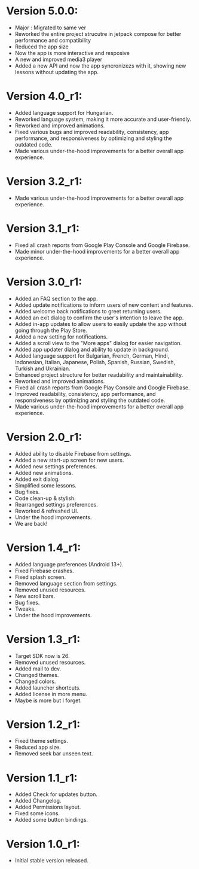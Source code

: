 # Version 5.0.0:
- Major : Migrated to same ver
- Reworked the entire project strucutre in jetpack compose for better performance and compatibility
- Reduced the app size
- Now the app is more interactive and resposive
- A new and improved media3 player
- Added a new API and now the app syncronizezs with it, showing new lessons without updating the app.

# Version 4.0_r1:
- Added language support for Hungarian.
- Reworked language system, making it more accurate and user-friendly.
- Reworked and improved animations.
- Fixed various bugs and improved readability, consistency, app performance, and responsiveness by optimizing and styling the outdated code.
- Made various under-the-hood improvements for a better overall app experience.

# Version 3.2_r1:
- Made various under-the-hood improvements for a better overall app experience.

# Version 3.1_r1:
- Fixed all crash reports from Google Play Console and Google Firebase.
- Made minor under-the-hood improvements for a better overall app experience.

# Version 3.0_r1:
- Added an FAQ section to the app.
- Added update notifications to inform users of new content and features.
- Added welcome back notifications to greet returning users.
- Added an exit dialog to confirm the user's intention to leave the app.
- Added in-app updates to allow users to easily update the app without going through the Play Store.
- Added a new setting for notifications.
- Added a scroll view to the "More apps" dialog for easier navigation.
- Added app updater dialog and ability to update in background.
- Added language support for Bulgarian, French, German, Hindi, Indonesian, Italian, Japanese, Polish, Spanish, Russian, Swedish, Turkish and Ukrainian.
- Enhanced project structure for better readability and maintainability.
- Reworked and improved animations.
- Fixed all crash reports from Google Play Console and Google Firebase.
- Improved readability, consistency, app performance, and responsiveness by optimizing and styling the outdated code.
- Made various under-the-hood improvements for a better overall app experience.

# Version 2.0_r1:
- Added ability to disable Firebase from settings.
- Added a new start-up screen for new users.
- Added new settings preferences.
- Added new animations.
- Added exit dialog.
- Simplified some lessons.
- Bug fixes.
- Code clean-up & stylish.
- Rearranged settings preferences.
- Reworked & refreshed UI.
- Under the hood improvements.
- We are back!

# Version 1.4_r1:
- Added language preferences (Android 13+).
- Fixed Firebase crashes.
- Fixed splash screen.
- Removed language section from settings.
- Removed unused resources.
- New scroll bars.
- Bug fixes.
- Tweaks.
- Under the hood improvements.

# Version 1.3_r1:
- Target SDK now is 26.
- Removed unused resources.
- Added mail to dev.
- Changed themes.
- Changed colors.
- Added launcher shortcuts.
- Added license in more menu.
- Maybe is more but I forget.

# Version 1.2_r1:
- Fixed theme settings.
- Reduced app size.
- Removed seek bar unseen text.

# Version 1.1_r1:
- Added Check for updates button.
- Added Changelog.
- Added Permissions layout.
- Fixed some icons.
- Added some button bindings.

# Version 1.0_r1:
- Initial stable version released.